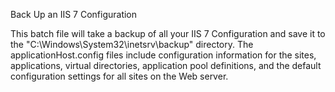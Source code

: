 Back Up an IIS 7 Configuration

This batch file will take a backup of all your IIS 7 Configuration and save it to the "C:\Windows\System32\inetsrv\backup" directory.
The applicationHost.config files include configuration information for the sites, applications, virtual directories, application pool definitions, and the default configuration settings for all sites on the Web server.
